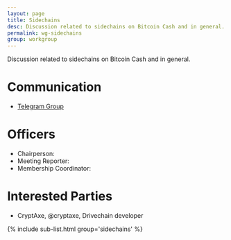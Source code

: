 ```yaml
---
layout: page
title: Sidechains
desc: Discussion related to sidechains on Bitcoin Cash and in general.
permalink: wg-sidechains
group: workgroup
---
```


Discussion related to sidechains on Bitcoin Cash and in general.

# Communication

* [Telegram Group](https://t.me/joinchat/HCYr50jz5L4SjCdVQuN0lg)

# Officers

 * Chairperson:
 * Meeting Reporter:
 * Membership Coordinator:

# Interested Parties

- CryptAxe, @cryptaxe, Drivechain developer

{% include sub-list.html group='sidechains' %}
